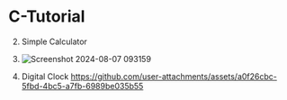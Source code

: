 # C-Tutorial


2. Simple Calculator
3. ![Screenshot 2024-08-07 093159](https://github.com/user-attachments/assets/7b5b4cbf-5aa2-422a-af40-048c941ff583)





3. Digital Clock
 https://github.com/user-attachments/assets/a0f26cbc-5fbd-4bc5-a7fb-6989be035b55



